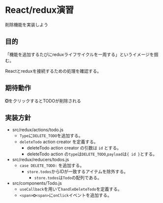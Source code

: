 # React/redux演習

削除機能を実装しよう

## 目的

「機能を追加するたびにreduxライフサイクルを一周する」というイメージを掴む。

Reactとreduxを接続するための処理を確認する。

## 期待動作

❎をクリックするとTODOが削除される

## 実装方針

- src/redux/actions/todo.js
  - `Type`に`DELETE_TODO`を追加する。
  - `deleteTodo` action creator を定義する。
    - deleteTodo action creator  の引数は `id` とする。
    - deleteTodo action の`type`は`DELETE_TODO`,`payload`は`{ id }`とする。
- src/redux/reducers/todos.js
  - `case DELETE_TODO:` を追加する。
    - `store.todos`からIDが一致するアイテムを除外する。
      - `store.todos`は`Todo`の配列である。
- src/components/Todo.js
  - `useCallback`を用いて`handleDeleteTodo`を定義する。
  - `<span>❎<span>`に`onClick`イベントを追加する。
